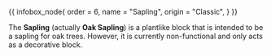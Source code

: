 {{ infobox_node{
	order = 6,
	name = "Sapling",
	origin = "Classic",
} }}

The **Sapling** (actually **Oak Sapling**) is a plantlike block that is intended to be a sapling for oak trees. However, it is currently non-functional and only acts as a decorative block.
